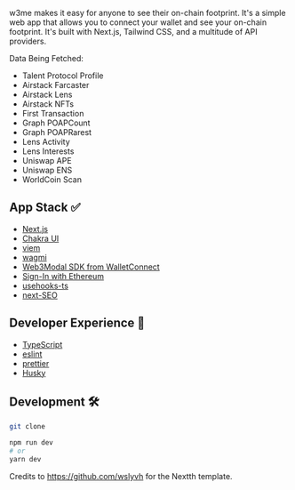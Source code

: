w3me makes it easy for anyone to see their on-chain footprint. It's a simple web app that allows you to connect your wallet and see your on-chain footprint. It's built with Next.js, Tailwind CSS, and a multitude of API providers.

Data Being Fetched:
- Talent Protocol Profile
- Airstack Farcaster
- Airstack Lens
- Airstack NFTs
- First Transaction
- Graph POAPCount
- Graph POAPRarest
- Lens Activity
- Lens Interests
- Uniswap APE
- Uniswap ENS
- WorldCoin Scan

## App Stack ✅

- [Next.js](https://nextjs.org/docs)
- [Chakra UI](https://chakra-ui.com/)
- [viem](https://viem.sh/)
- [wagmi](https://wagmi.sh/)
- [Web3Modal SDK from WalletConnect](https://docs.walletconnect.com/)
- [Sign-In with Ethereum](https://www.login.xyz/)
- [usehooks-ts](https://usehooks-ts.com/)
- [next-SEO](https://github.com/garmeeh/next-seo)

## Developer Experience 🧰

- [TypeScript](https://www.typescriptlang.org/)
- [eslint](https://eslint.org/)
- [prettier](https://prettier.io/)
- [Husky](https://typicode.github.io/husky/)

## Development 🛠️

```bash
git clone
```

```bash
npm run dev
# or
yarn dev
```

Credits to https://github.com/wslyvh for the Nextth template.